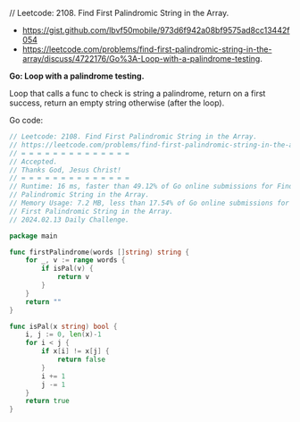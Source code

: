 // Leetcode: 2108. Find First Palindromic String in the Array.

- https://gist.github.com/lbvf50mobile/973d6f942a08bf9575ad8cc13442f054
- https://leetcode.com/problems/find-first-palindromic-string-in-the-array/discuss/4722176/Go%3A-Loop-with-a-palindrome-testing.

**Go: Loop with a palindrome testing.**

Loop that calls a func to check is string a palindrome, return on a first
success, return an empty string otherwise (after the loop).


Go code:
```Go
// Leetcode: 2108. Find First Palindromic String in the Array.
// https://leetcode.com/problems/find-first-palindromic-string-in-the-array/
// = = = = = = = = = = = = = =
// Accepted.
// Thanks God, Jesus Christ!
// = = = = = = = = = = = = = =
// Runtime: 16 ms, faster than 49.12% of Go online submissions for Find First
// Palindromic String in the Array.
// Memory Usage: 7.2 MB, less than 17.54% of Go online submissions for Find
// First Palindromic String in the Array.
// 2024.02.13 Daily Challenge.

package main

func firstPalindrome(words []string) string {
	for _, v := range words {
		if isPal(v) {
			return v
		}
	}
	return ""
}

func isPal(x string) bool {
	i, j := 0, len(x)-1
	for i < j {
		if x[i] != x[j] {
			return false
		}
		i += 1
		j -= 1
	}
	return true
}
```
